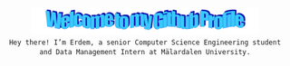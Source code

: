 <div align="center">
  <img src="images/welcome.png" alt="Welcome to my Github Profile" style="max-width: 80%; height: auto;" />
<br/>
  <code>Hey there! I’m Erdem, a senior Computer Science Engineering student and Data Management Intern at Mälardalen University.</code>
</div>










